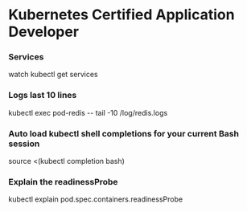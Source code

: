# Kubernetes Certified Application Developer

### Services
watch kubectl get services

### Logs last 10 lines 
kubectl exec pod-redis -- tail -10 /log/redis.logs

### Auto load kubectl shell completions for your current Bash session
source <(kubectl completion bash)

### Explain the readinessProbe
kubectl explain pod.spec.containers.readinessProbe

